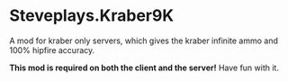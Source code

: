 # Steveplays.Kraber9K
A mod for kraber only servers, which gives the kraber infinite ammo and 100% hipfire accuracy.

**This mod is required on both the client and the server!**
Have fun with it.
